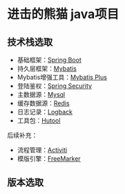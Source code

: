 # 进击的熊猫 java项目

## 技术栈选取

- 基础框架：[Spring Boot](https://spring.io/projects/spring-boot)
- 持久层框架：[Mybatis](https://mybatis.org/mybatis-3/zh/index.html)
- Mybatis增强工具：[Mybatis Plus](https://baomidou.com/)
- 登陆鉴权：[Spring Security](https://spring.io/projects/spring-security)
- 主数据源：[Mysql](https://dev.mysql.com/doc/)
- 缓存数据源：[Redis](https://redis.io/docs/)
- 日志记录：[Logback](https://logback.qos.ch/documentation.html)
- 工具包：[Hutool](https://hutool.cn/docs/#/)

后续补充：

- 流程管理：[Activiti](https://spring.io/blog/2015/03/08/getting-started-with-activiti-and-spring-boot)
- 模版引擎：[FreeMarker](https://freemarker.apache.org/)

## 版本选取

[//]: # (- Mysql 8.0)